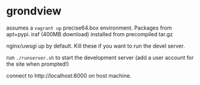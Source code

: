 grondview
=========

assumes a `vagrant up` precise64.box environment. Packages from apt+pypi. iraf (400MB download) installed from precompiled tar.gz

nginx/uwsgi up by default. Kill these if you want to run the devel server.

run `./runserver.sh` to start the development server (add a user account for the site when prompted!)

connect to http://localhost:8000 on host machine.
